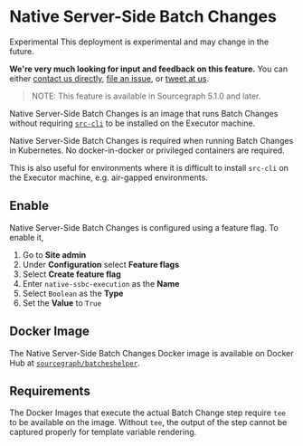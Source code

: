 # Native Server-Side Batch Changes

<aside class="experimental">
<p>
<span class="badge badge-experimental">Experimental</span> This deployment is experimental and may change in the future.
</p>

<p><b>We're very much looking for input and feedback on this feature.</b> You can either <a href="https://about.sourcegraph.com/contact">contact us directly</a>, <a href="https://github.com/sourcegraph/sourcegraph">file an issue</a>, or <a href="https://twitter.com/sourcegraph">tweet at us</a>.</p>
</aside>

> NOTE: This feature is available in Sourcegraph 5.1.0 and later.

Native Server-Side Batch Changes is an image that runs Batch Changes without
requiring [`src-cli`](https://github.com/sourcegraph/src-cli) to be installed on the Executor machine.

Native Server-Side Batch Changes is required when running Batch Changes in Kubernetes. No docker-in-docker or privileged
containers are required.

This is also useful for environments where it is difficult to install `src-cli` on the Executor machine, e.g. air-gapped
environments.

## Enable

Native Server-Side Batch Changes is configured using a feature flag. To enable it,

1. Go to **Site admin**
2. Under **Configuration** select **Feature flags**
3. Select **Create feature flag**
4. Enter `native-ssbc-execution` as the **Name**
5. Select `Boolean` as the **Type**
6. Set the **Value** to `True`

## Docker Image

The Native Server-Side Batch Changes Docker image is available on Docker Hub
at [`sourcegraph/batcheshelper`](https://hub.docker.com/r/sourcegraph/batcheshelper/tags).

## Requirements

The Docker Images that execute the actual Batch Change step require `tee` to be available on the image. Without `tee`,
the output of the step cannot be captured properly for template variable rendering.
